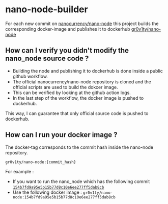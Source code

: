 # nano-node-builder

For each new commit on [nanocurrency/nano-node](https://github.com/nanocurrency/nano-node) this project builds the corresponding docker-image and publishes it to dockerhub  [gr0v1ty/nano-node](https://hub.docker.com/r/gr0v1ty/nano-node/tags)

## How can I verify you didn't modify the nano_node source code ?

- Building the node and publishing it to dockerhub is done inside a public github workflow.
- The official nanocurrency/nano-node repository is cloned and the official scripts are used to build the dokcer image.
- This can be verified by looking at the github action logs.
- In the last step of the workflow, the docker image is pushed to dockerhub.

This way, I can guarantee that only official source code is pushed to dockerhub.

## How can I run your docker image ?

The docker-tag corresponds to the commit hash inside the nano-node repository.

`gr0v1ty/nano-node:{commit_hash}`

For example :
- If you want to run the nano_node which has the following commit [`154b7fd9a95e5b15b77d8c10e6ee277ff5dab8cb`](https://github.com/nanocurrency/nano-node/commit/154b7fd9a95e5b15b77d8c10e6ee277ff5dab8cb)
- Use the following docker image : `gr0v1ty/nano-node:154b7fd9a95e5b15b77d8c10e6ee277ff5dab8cb`
